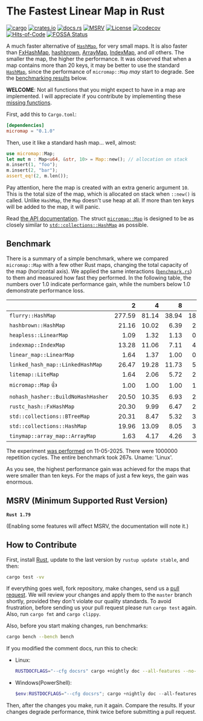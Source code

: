 # The Fastest Linear Map in Rust

[![cargo](https://github.com/yegor256/micromap/actions/workflows/cargo.yml/badge.svg)](https://github.com/yegor256/micromap/actions/workflows/cargo.yml)
[![crates.io](https://img.shields.io/crates/v/micromap.svg)](https://crates.io/crates/micromap)
[![docs.rs](https://img.shields.io/docsrs/micromap)](https://docs.rs/micromap/latest/micromap/)
[![MSRV](https://img.shields.io/badge/MSRV-1.79-ffc832)](https://blog.rust-lang.org/2024/06/13/Rust-1.79.0.html)
[![License](https://img.shields.io/badge/license-MIT-green.svg)](https://github.com/yegor256/micromap/blob/master/LICENSE.txt)
[![codecov](https://codecov.io/gh/yegor256/micromap/branch/master/graph/badge.svg)](https://codecov.io/gh/yegor256/micromap)
[![Hits-of-Code](https://hitsofcode.com/github/yegor256/micromap)](https://hitsofcode.com/view/github/yegor256/micromap)
[![FOSSA Status](https://app.fossa.com/api/projects/git%2Bgithub.com%2Fyegor256%2Fmicromap.svg?type=shield&issueType=license)](https://app.fossa.com/projects/git%2Bgithub.com%2Fyegor256%2Fmicromap?ref=badge_shield&issueType=license)

A much faster alternative of
[`HashMap`](https://doc.rust-lang.org/std/collections/struct.HashMap.html),
for very small maps.
It is also faster than
[FxHashMap](https://github.com/rust-lang/rustc-hash),
[hashbrown](https://github.com/rust-lang/hashbrown),
[ArrayMap](https://github.com/robjtede/tinymap),
[IndexMap](https://crates.io/crates/indexmap),
and _all_ others.
The smaller the map, the higher the performance.
It was observed that when a map contains more than 20 keys,
it may be better to use the standard
[`HashMap`](https://doc.rust-lang.org/std/collections/struct.HashMap.html),
since the performance of `micromap::Map` _may_ start to degrade.
See the [benchmarking results](#benchmark) below.

**WELCOME**:
Not all functions that you might expect to have in a map are implemented.
I will appreciate if you contribute by implementing these
[missing functions](https://github.com/yegor256/micromap/issues).

First, add this to `Cargo.toml`:

```toml
[dependencies]
micromap = "0.1.0"
```

Then, use it like a standard hash map... well, almost:

```rust
use micromap::Map;
let mut m : Map<u64, &str, 10> = Map::new(); // allocation on stack
m.insert(1, "foo");
m.insert(2, "bar");
assert_eq!(2, m.len());
```

Pay attention, here the map is created with an extra generic argument `10`.
This is the total size of the map, which is allocated on stack when `::new()`
is called. Unlike `HashMap`, the `Map` doesn't use heap at all. If more than
ten keys will be added to the map, it will panic.

Read [the API documentation](https://docs.rs/micromap/latest/micromap/).
The struct
[`micromap::Map`](https://docs.rs/micromap/latest/micromap/struct.Map.html)
is designed to be as closely similar to
[`std::collections::HashMap`][std] as possible.

## Benchmark

There is a summary of a simple benchmark, where we compared `micromap::Map` with
a few other Rust maps, changing the total capacity of the map (horizontal axis).
We applied the same interactions
([`benchmark.rs`][rs])
to them and measured how fast they performed. In the following table,
the numbers over 1.0 indicate performance gain,
while the numbers below 1.0 demonstrate performance loss.

<!-- benchmark -->
| | 2 | 4 | 8 | 16 | 32 | 64 | 128 |
| --- | --: | --: | --: | --: | --: | --: | --: |
| `flurry::HashMap` | 277.59 | 81.14 | 38.94 | 18.02 | 10.89 | 6.04 | 2.62 |
| `hashbrown::HashMap` | 21.16 | 10.02 | 6.39 | 2.72 | 1.47 | 0.66 | 0.28 |
| `heapless::LinearMap` | 1.09 | 1.32 | 1.13 | 0.96 | 1.18 | 1.33 | 0.94 |
| `indexmap::IndexMap` | 13.28 | 11.06 | 7.11 | 4.65 | 2.01 | 1.00 | 0.49 |
| `linear_map::LinearMap` | 1.64 | 1.37 | 1.00 | 0.79 | 1.00 | 1.01 | 1.01 |
| `linked_hash_map::LinkedHashMap` | 26.47 | 19.28 | 11.73 | 5.44 | 3.15 | 1.58 | 0.89 |
| `litemap::LiteMap` | 1.64 | 2.06 | 5.72 | 2.77 | 2.02 | 1.00 | 0.58 |
| `micromap::Map` 👍 | 1.00 | 1.00 | 1.00 | 1.00 | 1.00 | 1.00 | 1.00 |
| `nohash_hasher::BuildNoHashHasher` | 20.50 | 10.35 | 6.93 | 2.39 | 1.45 | 0.68 | 0.35 |
| `rustc_hash::FxHashMap` | 20.30 | 9.99 | 6.47 | 2.38 | 1.19 | 0.64 | 0.32 |
| `std::collections::BTreeMap` | 20.31 | 8.47 | 5.32 | 3.37 | 2.64 | 1.17 | 0.69 |
| `std::collections::HashMap` | 19.96 | 13.09 | 8.05 | 3.81 | 2.26 | 1.13 | 0.58 |
| `tinymap::array_map::ArrayMap` | 1.63 | 4.17 | 4.26 | 3.86 | 4.04 | 4.54 | 4.33 |

The experiment [was performed][action] on 11-05-2025.
There were 1000000 repetition cycles.
The entire benchmark took 267s.
Uname: 'Linux'.

<!-- benchmark -->

As you see, the highest performance gain was achieved for the maps that
were smaller than ten keys.
For the maps of just a few keys, the gain was enormous.

## MSRV (Minimum Supported Rust Version)

**`Rust 1.79`**

(Enabling some features will affect MSRV, the documentation will note it.)

## How to Contribute

First, install [Rust](https://www.rust-lang.org/tools/install), update to the
last version by `rustup update stable`, and then:

```bash
cargo test -vv
```

If everything goes well, fork repository, make changes, send us a
[pull request](https://www.yegor256.com/2014/04/15/github-guidelines.html).
We will review your changes and apply them to the `master` branch shortly,
provided they don't violate our quality standards. To avoid frustration,
before sending us your pull request please run `cargo test` again. Also,
run `cargo fmt` and `cargo clippy`.

Also, before you start making changes, run benchmarks:

```bash
cargo bench --bench bench
```

If you modified the comment docs, run this to check:

* Linux:

    ```bash
    RUSTDOCFLAGS="--cfg docsrs" cargo +nightly doc --all-features --no-deps
    ```

* Windows(PowerShell):

    ```PowerShell
    $env:RUSTDOCFLAGS="--cfg docsrs"; cargo +nightly doc --all-features --no-deps --open; Remove-Item Env:\RUSTDOCFLAGS
    ```

Then, after the changes you make, run it again. Compare the results.
If your changes
degrade performance, think twice before submitting a pull request.

[std]: https://doc.rust-lang.org/std/collections/struct.HashMap.html
[rs]: https://github.com/yegor256/micromap/blob/master/tests/benchmark.rs
[action]: https://github.com/yegor256/micromap/actions/workflows/benchmark.yml
